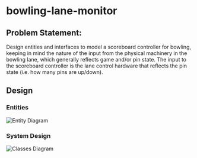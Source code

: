 # bowling-lane-monitor
## Problem Statement:
Design entities and interfaces to model a scoreboard controller for bowling, keeping in mind the nature of the input from the physical machinery in the bowling lane, which generally reflects game and/or pin state.
The input to the scoreboard controller is the lane control hardware that reflects the pin state (i.e. how many pins are up/down).
## Design
### Entities
![Entity Diagram](https://i.imgur.com/pmP3ejD.png)
### System Design
![Classes Diagram](https://i.imgur.com/VPN9jAJ.png)
